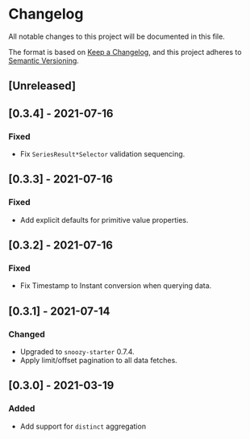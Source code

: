 # Changelog
All notable changes to this project will be documented in this file.

The format is based on [Keep a Changelog](https://keepachangelog.com/en/1.0.0/),
and this project adheres to [Semantic Versioning](https://semver.org/spec/v2.0.0.html).

## [Unreleased]

## [0.3.4] - 2021-07-16
### Fixed
- Fix `SeriesResult*Selector` validation sequencing.

## [0.3.3] - 2021-07-16
### Fixed
- Add explicit defaults for primitive value properties.

## [0.3.2] - 2021-07-16
### Fixed
- Fix Timestamp to Instant conversion when querying data.

## [0.3.1] - 2021-07-14
### Changed
- Upgraded to `snoozy-starter` 0.7.4.
- Apply limit/offset pagination to all data fetches.

## [0.3.0] - 2021-03-19
### Added
 - Add support for `distinct` aggregation

